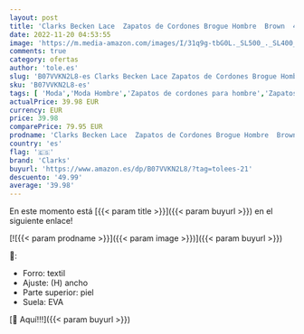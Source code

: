 ```yaml
---
layout: post
title: 'Clarks Becken Lace  Zapatos de Cordones Brogue Hombre  Brown  42 EU'
date: 2022-11-20 04:53:55
image: 'https://m.media-amazon.com/images/I/31q9g-tbG0L._SL500_._SL400_.jpg'
comments: true
category: ofertas
author: 'tole.es'
slug: 'B07VVKN2L8-es Clarks Becken Lace Zapatos de Cordones Brogue Hombre Brown...'
sku: 'B07VVKN2L8-es'
tags: [ 'Moda','Moda Hombre','Zapatos de cordones para hombre','Zapatos para hombre','clarks','zapatos','🇪🇸', ]
actualPrice: 39.98 EUR
currency: EUR
price: 39.98
comparePrice: 79.95 EUR
prodname: 'Clarks Becken Lace  Zapatos de Cordones Brogue Hombre  Brown  42 EU'
country: 'es'
flag: '🇪🇸'
brand: 'Clarks'
buyurl: 'https://www.amazon.es/dp/B07VVKN2L8/?tag=tolees-21'
descuento: '49.99'
average: '39.98'
---
```


En este momento está [{{< param title >}}]({{< param buyurl >}}) en el siguiente enlace!

[![{{< param prodname >}}]({{< param image >}})]({{< param buyurl >}})

🔎:

- Forro: textil
- Ajuste: (H) ancho
- Parte superior: piel
- Suela: EVA

[🛒 Aquí!!!]({{< param buyurl >}})
